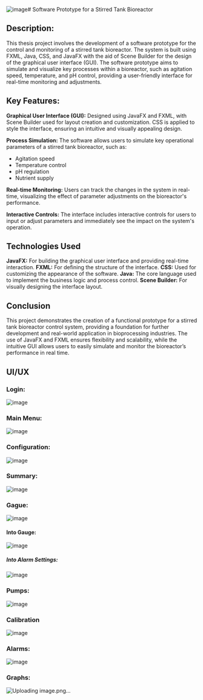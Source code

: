 ![image](https://github.com/user-attachments/assets/08dfe0bd-ca57-4d0c-a165-752eefb70fb7)# Software Prototype for a Stirred Tank Bioreactor
## **Description**:
This thesis project involves the development of a software prototype for the control and monitoring of a stirred tank bioreactor. The system is built using FXML, Java, CSS, and JavaFX with the aid of Scene Builder for the design of the graphical user interface (GUI). The software prototype aims to simulate and visualize key processes within a bioreactor, such as agitation speed, temperature, and pH control, providing a user-friendly interface for real-time monitoring and adjustments.

## **Key Features:**
**Graphical User Interface (GUI):** Designed using JavaFX and FXML, with Scene Builder used for layout creation and customization. CSS is applied to style the interface, ensuring an intuitive and visually appealing design.

**Process Simulation:** The software allows users to simulate key operational parameters of a stirred tank bioreactor, such as:
- Agitation speed
- Temperature control
- pH regulation
- Nutrient supply

**Real-time Monitoring:** Users can track the changes in the system in real-time, visualizing the effect of parameter adjustments on the bioreactor's performance.

**Interactive Controls:** The interface includes interactive controls for users to input or adjust parameters and immediately see the impact on the system's operation.

## **Technologies Used**
**JavaFX:** For building the graphical user interface and providing real-time interaction.
**FXML:** For defining the structure of the interface.
**CSS:** Used for customizing the appearance of the software.
**Java:** The core language used to implement the business logic and process control.
**Scene Builder:** For visually designing the interface layout.

## **Conclusion**
This project demonstrates the creation of a functional prototype for a stirred tank bioreactor control system, providing a foundation for further development and real-world application in bioprocessing industries. The use of JavaFX and FXML ensures flexibility and scalability, while the intuitive GUI allows users to easily simulate and monitor the bioreactor’s performance in real time.

## UI/UX
### Login:
![image](https://github.com/user-attachments/assets/5a5855ff-eca2-4e39-949c-33a5c6888037)

### Main Menu:
![image](https://github.com/user-attachments/assets/0d6e952d-01cd-4afa-b6bc-b1814c0108dc)

### Configuration:
![image](https://github.com/user-attachments/assets/c6e4e903-0b15-4c76-ae98-02392c3226f4)

### Summary:
![image](https://github.com/user-attachments/assets/51c9d0b2-78b9-4483-a1bd-03eb95bde3e1)

### Gague:
![image](https://github.com/user-attachments/assets/8c6ed760-cbb1-405b-9de0-84c1e99e4e77)

#### Into Gauge:
![image](https://github.com/user-attachments/assets/b48f00c8-81e5-43f3-b05d-03a3e57d8031)

##### Into Alarm Settings:
![image](https://github.com/user-attachments/assets/b4d78fd8-8655-46c5-a894-d6f2e84753dd)

### Pumps:
![image](https://github.com/user-attachments/assets/07a0f80a-eb2b-4b0e-a3d7-f460217bdb94)

### Calibration 
![image](https://github.com/user-attachments/assets/5671df6b-90df-497f-9e98-1033219e65a6)

### Alarms:
![image](https://github.com/user-attachments/assets/9109879b-38d5-4c66-bd06-77b8c8d9cd02)

### Graphs:
![Uploading image.png…]()







